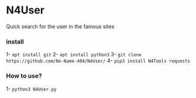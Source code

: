 # N4User
Quick search for the user in the famous sites 

### install

1- `apt install git`
2- `apt install python3`
3- `git clone https://github.com/No-Name-404/N4User/`
4- `pip3 install N4Tools requests`

### How to use?

1- `python3 N4User.py`

